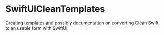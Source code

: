 # SwiftUICleanTemplates
Creating templates and possibly documentation on converting Clean Swift to an usable form with SwiftUI
